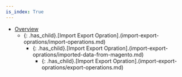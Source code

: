 ```yaml
---
is_index: True
---
```

- [Overview](overview.md)
    - {: .has_child}.[Import Export Opration].(import-export-oprations/import-operations.md)
        - {: .has_child}.[Import Export Opration].(import-export-oprations/imported-data-from-magento.md)
            - {: .has_child}.[Import Export Opration].(import-export-oprations/export-operations.md)
